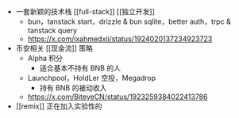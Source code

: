 - 一套新颖的技术栈 [[full-stack]] [[独立开发]]
	- bun，tanstack start，drizzle & bun sqlite，better auth，trpc & tanstack query
	- https://x.com/ixahmedxii/status/1924020137234923723
- 币安相关 [[现金流]] 策略
	- Alpha 积分
		- 适合基本不持有 BNB 的人
	- Launchpool，HoldLer 空投，Megadrop
		- 持有 BNB 的被动收入
	- https://x.com/BiteyeCN/status/1923259384022413786
- [[remix]] 正在加入实验性的